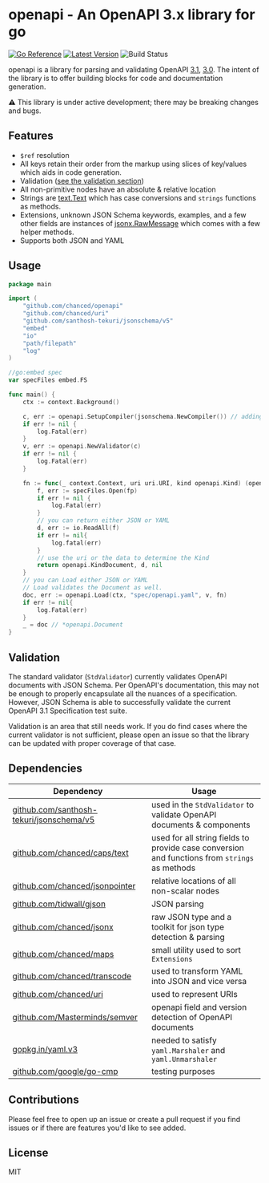 # openapi - An OpenAPI 3.x library for go

[![Go Reference](https://pkg.go.dev/badge/github.com/chanced/openapi.svg)](https://pkg.go.dev/github.com/chanced/openapi)
[![Latest Version](https://img.shields.io/github/v/tag/chanced/caps.svg?sort=semver&style=flat-square&label=version&color=blue)](https://img.shields.io/github/v/tag/chanced/caps.svg?sort=semver&style=flat-square&label=version&color=blue)
![Build Status](https://img.shields.io/github/workflow/status/chanced/caps/Build?style=flat-square)

openapi is a library for parsing and validating OpenAPI
[3.1](https://spec.openapis.org/oas/v3.1.0),
[3.0](https://spec.openapis.org/oas/v3.0.3). The intent of the library is to
offer building blocks for code and documentation generation.

:warning: This library is under active development; there may be breaking changes and bugs.

## Features

-   `$ref` resolution
-   All keys retain their order from the markup using slices of key/values which
    aids in code generation.
-   Validation ([see the validation section](#validation))
-   All non-primitive nodes have an absolute & relative location
-   Strings are [text.Text](https://github.com/chanced/caps) which has case
    conversions and `strings` functions as methods.
-   Extensions, unknown JSON Schema keywords, examples, and a few other fields
    are instances of [jsonx.RawMessage](https://github.com/chanced/jsonx) which
    comes with a few helper methods.
-   Supports both JSON and YAML

## Usage

```go
package main

import (
    "github.com/chanced/openapi"
    "github.com/chanced/uri"
    "github.com/santhosh-tekuri/jsonschema/v5"
    "embed"
    "io"
    "path/filepath"
    "log"
)

//go:embed spec
var specFiles embed.FS

func main() {
    ctx := context.Background()

    c, err := openapi.SetupCompiler(jsonschema.NewCompiler()) // adding schema files
    if err != nil {
        log.Fatal(err)
    }
    v, err := openapi.NewValidator(c)
    if err != nil {
        log.Fatal(err)
    }

    fn := func(_ context.Context, uri uri.URI, kind openapi.Kind) (openapi.Kind, []byte, error){
        f, err := specFiles.Open(fp)
        if err != nil {
            log.Fatal(err)
        }
        // you can return either JSON or YAML
        d, err := io.ReadAll(f)
        if err != nil{
            log.fatal(err)
        }
        // use the uri or the data to determine the Kind
        return openapi.KindDocument, d, nil
    }
    // you can Load either JSON or YAML
    // Load validates the Document as well.
    doc, err := openapi.Load(ctx, "spec/openapi.yaml", v, fn)
    if err != nil{
        log.Fatal(err)
    }
    _ = doc // *openapi.Document
}
```

## Validation

The standard validator (`StdValidator`) currently validates OpenAPI documents
with JSON Schema. Per OpenAPI's documentation, this may not be enough to
properly encapsulate all the nuances of a specification. However, JSON Schema is
able to successfully validate the current OpenAPI 3.1 Specification test suite.

Validation is an area that still needs work. If you do find cases where the
current validator is not sufficient, please open an issue so that the library
can be updated with proper coverage of that case.

## Dependencies

| Dependency                                                                                   | Usage                                                                                         |
| -------------------------------------------------------------------------------------------- | --------------------------------------------------------------------------------------------- |
| [github.com/santhosh-tekuri/jsonschema/v5](https://github.com/santhosh-tekuri/jsonschema/v5) | used in the `StdValidator` to validate OpenAPI documents & components                         |
| [github.com/chanced/caps/text](https://github.com/chanced/caps)                              | used for all string fields to provide case conversion and functions from `strings` as methods |
| [github.com/chanced/jsonpointer](https://github.com/chanced/jsonpointer)                     | relative locations of all non-scalar nodes                                                    |
| [github.com/tidwall/gjson](https://github.com/tidwall/gjson)                                 | JSON parsing                                                                                  |
| [github.com/chanced/jsonx](https://github.com/chanced/jsonx)                                 | raw JSON type and a toolkit for json type detection & parsing                                 |
| [github.com/chanced/maps](https://github.com/chanced/maps)                                   | small utility used to sort `Extensions`                                                       |
| [github.com/chanced/transcode](https://github.com/chanced/transcode)                         | used to transform YAML into JSON and vice versa                                               |
| [github.com/chanced/uri](https://github.com/chanced/uri)                                     | used to represent URIs                                                                        |
| [github.com/Masterminds/semver](https://github.com/Masterminds/semver)                       | openapi field and version detection of OpenAPI documents                                      |
| [gopkg.in/yaml.v3](https://gopkg.in/yaml.v3)                                                 | needed to satisfy `yaml.Marshaler` and `yaml.Unmarshaler`                                     |
| [github.com/google/go-cmp](https://github.com/google/go-cmp)                                 | testing purposes                                                                              |

## Contributions

Please feel free to open up an issue or create a pull request if you find issues
or if there are features you'd like to see added.

## License

MIT

